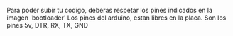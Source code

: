Para poder subir tu codigo, deberas respetar los pines indicados en la imagen 'bootloader'
Los pines del arduino, estan libres en la placa. Son los pines 5v, DTR, RX, TX, GND
